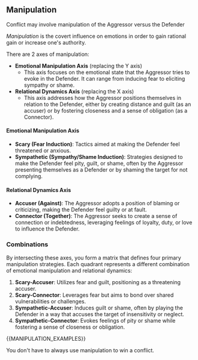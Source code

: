 ## Manipulation

Conflict may involve manipulation of the Aggressor versus the Defender

*Manipulation* is the covert influence on emotions in order to gain rational gain or increase one's authority.

There are 2 axes of manipulation:

* **Emotional Manipulation Axis** (replacing the Y axis)
  * This axis focuses on the emotional state that the Aggressor tries to evoke in the Defender. It can range from inducing fear to eliciting sympathy or shame.
* **Relational Dynamics Axis** (replacing the X axis)
  * This axis addresses how the Aggressor positions themselves in relation to the Defender, either by creating distance and guilt (as an accuser) or by fostering closeness and a sense of obligation (as a Connector).

#### Emotional Manipulation Axis

* **Scary (Fear Induction)**: Tactics aimed at making the Defender feel threatened or anxious.
* **Sympathetic (Sympathy/Shame Induction)**: Strategies designed to make the Defender feel pity, guilt, or shame, often by the Aggressor presenting themselves as a Defender or by shaming the target for not complying.

#### Relational Dynamics Axis

* **Accuser (Against)**: The Aggressor adopts a position of blaming or criticizing, making the Defender feel guilty or at fault.
* **Connector (Together)**: The Aggressor seeks to create a sense of connection or indebtedness, leveraging feelings of loyalty, duty, or love to influence the Defender.

### Combinations

By intersecting these axes, you form a matrix that defines four primary manipulation strategies. Each quadrant represents a different combination of emotional manipulation and relational dynamics:

1. **Scary-Accuser**: Utilizes fear and guilt, positioning as a threatening accuser.
2. **Scary-Connector**: Leverages fear but aims to bond over shared vulnerabilities or challenges.
3. **Sympathetic-Accuser**: Induces guilt or shame, often by playing the Defender in a way that accuses the target of insensitivity or neglect.
4. **Sympathetic-Connector**: Evokes feelings of pity or shame while fostering a sense of closeness or obligation.

{{MANIPULATION_EXAMPLES}}

You don't have to always use manipulation to win a conflict.
